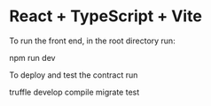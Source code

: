 # React + TypeScript + Vite

To run the front end, in the root directory run:

npm run dev

To deploy and test the contract run

truffle develop
compile
migrate
test
